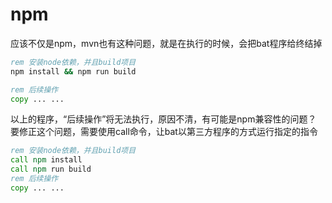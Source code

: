 # npm
应该不仅是npm，mvn也有这种问题，就是在执行的时候，会把bat程序给终结掉
``` cmd
rem 安装node依赖，并且build项目
npm install && npm run build

rem 后续操作
copy ... ...
```
以上的程序，“后续操作”将无法执行，原因不清，有可能是npm兼容性的问题？
要修正这个问题，需要使用call命令，让bat以第三方程序的方式运行指定的指令
``` cmd
rem 安装node依赖，并且build项目
call npm install 
call npm run build
rem 后续操作
copy ... ...
```


